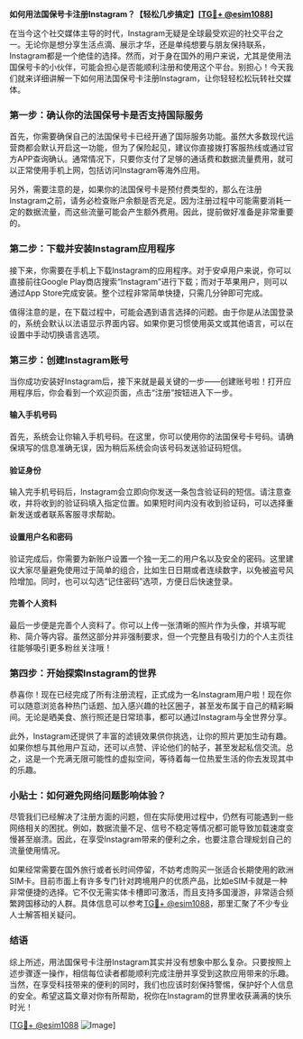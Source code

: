 **如何用法国保号卡注册Instagram？【轻松几步搞定】[[TG💪+ @esim1088](https://t.me/s/esim1088)]**

在当今这个社交媒体主导的时代，Instagram无疑是全球最受欢迎的社交平台之一。无论你是想分享生活点滴、展示才华，还是单纯想要与朋友保持联系，Instagram都是一个绝佳的选择。然而，对于身在国外的用户来说，尤其是使用法国保号卡的小伙伴，可能会担心是否能顺利注册和使用这个平台。别担心！今天我们就来详细讲解一下如何用法国保号卡注册Instagram，让你轻轻松松玩转社交媒体。

### **第一步：确认你的法国保号卡是否支持国际服务**

首先，你需要确保自己的法国保号卡已经开通了国际服务功能。虽然大多数现代运营商都会默认开启这一功能，但为了保险起见，建议你直接拨打客服热线或通过官方APP查询确认。通常情况下，只要你支付了足够的通话费和数据流量费用，就可以正常使用手机上网，包括访问Instagram等海外应用。

另外，需要注意的是，如果你的法国保号卡是预付费类型的，那么在注册Instagram之前，请务必检查账户余额是否充足。因为注册过程中可能需要消耗一定的数据流量，而这些流量可能会产生额外费用。因此，提前做好准备是非常重要的。

### **第二步：下载并安装Instagram应用程序**

接下来，你需要在手机上下载Instagram的应用程序。对于安卓用户来说，你可以直接前往Google Play商店搜索“Instagram”进行下载；而对于苹果用户，则可以通过App Store完成安装。整个过程非常简单快捷，只需几分钟即可完成。

值得注意的是，在下载过程中，可能会遇到语言选择的问题。由于你是从法国登录的，系统会默认以法语显示界面内容。如果你更习惯使用英文或其他语言，可以在设置中手动切换语言选项。

### **第三步：创建Instagram账号**

当你成功安装好Instagram后，接下来就是最关键的一步——创建账号啦！打开应用程序后，你会看到一个欢迎页面，点击“注册”按钮进入下一步。

#### 输入手机号码

首先，系统会让你输入手机号码。在这里，你可以使用你的法国保号卡号码。请确保填写的信息准确无误，因为稍后系统会向该号码发送验证码短信。

#### 验证身份

输入完手机号码后，Instagram会立即向你发送一条包含验证码的短信。请注意查收，并将收到的验证码填入指定位置。如果短时间内没有收到验证码，可以选择重新发送或者联系客服寻求帮助。

#### 设置用户名和密码

验证完成后，你需要为新账户设置一个独一无二的用户名以及安全的密码。这里建议大家尽量避免使用过于简单的组合，比如生日日期或者连续数字，以免被盗号风险增加。同时，也可以勾选“记住密码”选项，方便日后快速登录。

#### 完善个人资料

最后一步便是完善个人资料了。你可以上传一张清晰的照片作为头像，并填写昵称、简介等内容。虽然这部分并非强制要求，但一个完整且有吸引力的个人主页往往能够吸引更多粉丝关注哦！

### **第四步：开始探索Instagram的世界**

恭喜你！现在已经完成了所有注册流程，正式成为一名Instagram用户啦！现在你可以随意浏览各种热门话题、加入感兴趣的社区圈子，甚至发布属于自己的精彩瞬间。无论是晒美食、旅行照还是日常琐事，都可以通过Instagram与全世界分享。

此外，Instagram还提供了丰富的滤镜效果供你挑选，让你的照片更加生动有趣。如果你想与其他用户互动，还可以点赞、评论他们的帖子，甚至发起私信交流。总之，这是一个充满无限可能性的虚拟空间，等待着每一位热爱生活的你去发现其中的乐趣。

### **小贴士：如何避免网络问题影响体验？**

尽管我们已经解决了注册方面的问题，但在实际使用过程中，仍然有可能遇到一些网络相关的困扰。例如，数据流量不足、信号不稳定等情况都可能导致加载速度变慢甚至崩溃。因此，在享受Instagram带来的便利之余，也要注意合理规划自己的流量使用情况。

如果经常需要在国外旅行或者长时间停留，不妨考虑购买一张适合长期使用的欧洲SIM卡。目前市面上有许多专门针对跨境用户的优质产品，比如eSIM卡就是一种非常便捷的选择。它不仅无需实体卡槽即可激活，而且支持多国漫游，非常适合频繁跨国移动的人群。具体信息可以参考[TG💪+ @esim1088](https://t.me/s/esim1088)，那里汇聚了不少专业人士解答相关疑问。

### **结语**

综上所述，用法国保号卡注册Instagram其实并没有想象中那么复杂。只要按照上述步骤逐一操作，相信每位读者都能顺利完成注册并享受到这款应用带来的乐趣。当然，在享受科技带来的便利的同时，我们也应该时刻保持警惕，保护好个人信息的安全。希望这篇文章对你有所帮助，祝你在Instagram的世界里收获满满的快乐时光！

[[TG💪+ @esim1088](https://t.me/s/esim1088) ![Image](https://i.postimg.cc/4NQfJmqS/Snipaste-2025-05-13-00-14-12.png)]